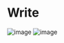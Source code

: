 
# Write
![image](https://github.com/gauravxlokhande/AllAbout-MuleSoft/assets/119065314/325659c1-4eb4-45dd-9435-eded32fad61d)
![image](https://github.com/gauravxlokhande/AllAbout-MuleSoft/assets/119065314/1af067d0-b4f4-462d-989e-d7118fc0208b)

